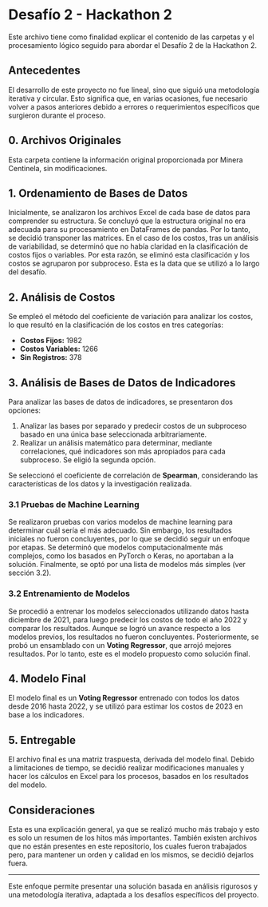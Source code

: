 # Desafío 2 - Hackathon 2

Este archivo tiene como finalidad explicar el contenido de las carpetas y el procesamiento lógico seguido para abordar el Desafío 2 de la Hackathon 2.

## Antecedentes

El desarrollo de este proyecto no fue lineal, sino que siguió una metodología iterativa y circular. Esto significa que, en varias ocasiones, fue necesario volver a pasos anteriores debido a errores o requerimientos específicos que surgieron durante el proceso.

## 0. Archivos Originales

Esta carpeta contiene la información original proporcionada por Minera Centinela, sin modificaciones.

## 1. Ordenamiento de Bases de Datos

Inicialmente, se analizaron los archivos Excel de cada base de datos para comprender su estructura. Se concluyó que la estructura original no era adecuada para su procesamiento en DataFrames de pandas. Por lo tanto, se decidió transponer las matrices. En el caso de los costos, tras un análisis de variabilidad, se determinó que no había claridad en la clasificación de costos fijos o variables. Por esta razón, se eliminó esta clasificación y los costos se agruparon por subproceso. Esta es la data que se utilizó a lo largo del desafío.

## 2. Análisis de Costos

Se empleó el método del coeficiente de variación para analizar los costos, lo que resultó en la clasificación de los costos en tres categorías:
- **Costos Fijos:** 1982
- **Costos Variables:** 1266
- **Sin Registros:** 378

## 3. Análisis de Bases de Datos de Indicadores

Para analizar las bases de datos de indicadores, se presentaron dos opciones:
1. Analizar las bases por separado y predecir costos de un subproceso basado en una única base seleccionada arbitrariamente.
2. Realizar un análisis matemático para determinar, mediante correlaciones, qué indicadores son más apropiados para cada subproceso. Se eligió la segunda opción.

Se seleccionó el coeficiente de correlación de **Spearman**, considerando las características de los datos y la investigación realizada.

### 3.1 Pruebas de Machine Learning

Se realizaron pruebas con varios modelos de machine learning para determinar cuál sería el más adecuado. Sin embargo, los resultados iniciales no fueron concluyentes, por lo que se decidió seguir un enfoque por etapas. Se determinó que modelos computacionalmente más complejos, como los basados en PyTorch o Keras, no aportaban a la solución. Finalmente, se optó por una lista de modelos más simples (ver sección 3.2).

### 3.2 Entrenamiento de Modelos

Se procedió a entrenar los modelos seleccionados utilizando datos hasta diciembre de 2021, para luego predecir los costos de todo el año 2022 y comparar los resultados. Aunque se logró un avance respecto a los modelos previos, los resultados no fueron concluyentes. Posteriormente, se probó un ensamblado con un **Voting Regressor**, que arrojó mejores resultados. Por lo tanto, este es el modelo propuesto como solución final.

## 4. Modelo Final

El modelo final es un **Voting Regressor** entrenado con todos los datos desde 2016 hasta 2022, y se utilizó para estimar los costos de 2023 en base a los indicadores.

## 5. Entregable

El archivo final es una matriz traspuesta, derivada del modelo final. Debido a limitaciones de tiempo, se decidió realizar modificaciones manuales y hacer los cálculos en Excel para los procesos, basados en los resultados del modelo.

## Consideraciones

Esta es una explicación general, ya que se realizó mucho más trabajo y esto es solo un resumen de los hitos más importantes. También existen archivos que no están presentes en este repositorio, los cuales fueron trabajados pero, para mantener un orden y calidad en los mismos, se decidió dejarlos fuera.

---

Este enfoque permite presentar una solución basada en análisis rigurosos y una metodología iterativa, adaptada a los desafíos específicos del proyecto.

  
